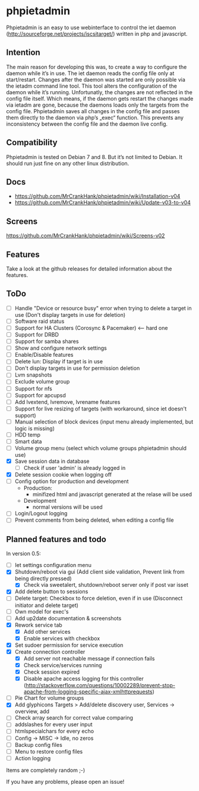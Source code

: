 # phpietadmin
Phpietadmin is an easy to use webinterface to control the iet daemon (http://sourceforge.net/projects/iscsitarget/) written in php and javascript.

## Intention
The main reason for developing this was, to create a way to configure the daemon while it’s in use. The iet daemon reads
the config file only at start/restart. Changes after the daemon was started are only possible via the ietadm command line
tool. This tool alters the configuration of the daemon while it’s running. Unfortunatly, the changes are not reflected
in the config file itself. Which means, if the daemon gets restart the changes made via ietadm are gone, because the
daemons loads only the targets from the config file. Phpietadmin saves all changes in the config file and passes them
directly to the daemon via php’s „exec“ function. This prevents any inconsistency between the config file and the
daemon live config.

## Compatibility
Phpietadmin is tested on Debian 7 and 8. But it’s not limited to Debian.
It should run just fine on any other linux distribution.

## Docs
* https://github.com/MrCrankHank/phpietadmin/wiki/Installation-v04
* https://github.com/MrCrankHank/phpietadmin/wiki/Update-v03-to-v04

## Screens
https://github.com/MrCrankHank/phpietadmin/wiki/Screens-v02

## Features
Take a look at the github releases for detailed information about the features.

## ToDo
- [ ] Handle "Device or resource busy" error when trying to delete a target in use (Don't display targets in use for deletion)
- [ ] Software raid status
- [ ] Support for HA Clusters (Corosync & Pacemaker) <-- hard one
- [ ] Support for DRBD
- [ ] Support for samba shares
- [ ] Show and configure network settings
- [ ] Enable/Disable features
- [ ] Delete lun: Display if target is in use
- [ ] Don't display targets in use for permission deletion
- [ ] Lvm snapshots
- [ ] Exclude volume group
- [ ] Support for nfs
- [ ] Support for apcupsd
- [ ] Add lvextend, lvremove, lvrename features
- [ ] Support for live resizing of targets (with workaround, since iet doesn't support)
- [ ] Manual selection of block devices (input menu already implemented, but logic is missing)
- [ ] HDD temp
- [ ] Smart data
- [ ] Volume group menu (select which volume groups phpietadmin should use)
- [x] Save session data in database
    - [ ] Check if user 'admin' is already logged in
- [x] Delete session cookie when logging off
- [ ] Config option for production and development
    * Production:
        * minifized html and javascript generated at the relase will be used
    * Development
        * normal versions will be used
- [ ] Login/Logout logging
- [ ] Prevent comments from being deleted, when editing a config file

## Planned features and todo
In version 0.5:
- [ ] Iet settings configuration menu
- [x] Shutdown/reboot via gui (Add client side validation, Prevent link from being directly pressed)
    - [x] Check via sweetalert, shutdown/reboot server only if post var isset
- [x] Add delete button to sessions
- [ ] Delete target: Checkbox to force deletion, even if in use (Disconnect initiator and delete target)
- [ ] Own model for exec's
- [ ] Add up2date documentation & screenshots
- [x] Rework service tab
    - [x] Add other services
    - [x] Enable services with checkbox
- [x] Set sudoer permission for service execution
- [x] Create connection controller
    - [x] Add server not reachable message if connection fails
    - [x] Check service/services running
    - [x] Check session expired
    - [x] Disable apache access logging for this controller (http://stackoverflow.com/questions/10002289/prevent-stop-apache-from-logging-specific-ajax-xmlhttprequests)
- [ ] Pie Chart for volume groups
- [x] Add glyphicons Targets > Add/delete discovery user, Services -> overview, add
- [ ] Check array search for correct value comparing
- [ ] addslashes for every user input
- [ ] htmlspecialchars for every echo
- [ ] Config -> MISC -> Idle, no zeros
- [ ] Backup config files
- [ ] Menu to restore config files
- [ ] Action logging

Items are completely random ;-)

If you have any problems, please open an issue!